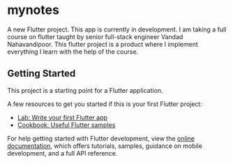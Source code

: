 # mynotes

A new Flutter project. This app is currently in development. I am taking a full course on flutter taught by senior full-stack engineer Vandad Nahavandipoor. This flutter project is a product where I implement everything I learn with the help of the course.

## Getting Started

This project is a starting point for a Flutter application.

A few resources to get you started if this is your first Flutter project:

- [Lab: Write your first Flutter app](https://docs.flutter.dev/get-started/codelab)
- [Cookbook: Useful Flutter samples](https://docs.flutter.dev/cookbook)

For help getting started with Flutter development, view the
[online documentation](https://docs.flutter.dev/), which offers tutorials,
samples, guidance on mobile development, and a full API reference.
